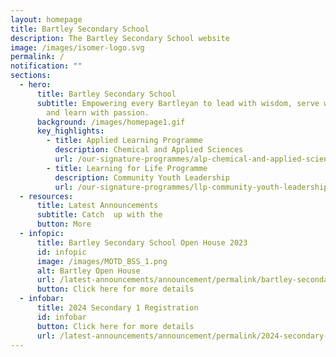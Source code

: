 ```yaml
---
layout: homepage
title: Bartley Secondary School
description: The Bartley Secondary School website
image: /images/isomer-logo.svg
permalink: /
notification: ""
sections:
  - hero:
      title: Bartley Secondary School
      subtitle: Empowering every Bartleyan to lead with wisdom, serve with humility
        and learn with passion.
      background: /images/homepage1.gif
      key_highlights:
        - title: Applied Learning Programme
          description: Chemical and Applied Sciences
          url: /our-signature-programmes/alp-chemical-and-applied-sciences-fragrance
        - title: Learning for Life Programme
          description: Community Youth Leadership
          url: /our-signature-programmes/llp-community-youth-leadership
  - resources:
      title: Latest Announcements
      subtitle: Catch  up with the
      button: More
  - infopic:
      title: Bartley Secondary School Open House 2023
      id: infopic
      image: /images/MOTD_BSS_1.png
      alt: Bartley Open House
      url: /latest-announcements/announcement/permalink/bartley-secondary-school-open-house-2023/
      button: Click here for more details
  - infobar:
      title: 2024 Secondary 1 Registration
      id: infobar
      button: Click here for more details
      url: /latest-announcements/announcement/permalink/2024-secondary-1-registration/
---
```

